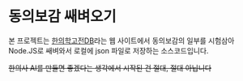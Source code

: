 # 동의보감 쌔벼오기

본 프로젝트는 [한의학고전DB](https://mediclassics.kr/books/8/)라는 웹 사이트에서 동의보감의 일부를 시험삼아 Node.JS로 쌔벼와서 로컬에 json 파일로 저장하는 소스코드입니다.

~~한의사 AI를 만들면 좋겠다는 생각에서 시작된 건 절대, 절대 아닙니다~~